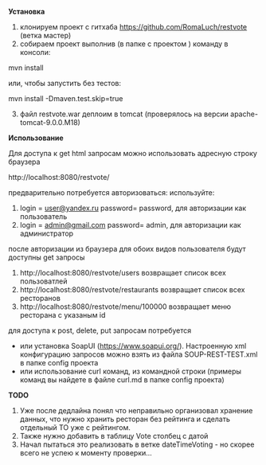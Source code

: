 **Установка**
1) клонируем проект с гитхаба https://github.com/RomaLuch/restvote (ветка мастер)
2) собираем проект выполнив (в папке с проектом ) команду в консоли:
 
 mvn install
 
 или, чтобы запустить без тестов:
 
 mvn install -Dmaven.test.skip=true
 
3) файл restvote.war деплоим в tomcat (проверялось на версии apache-tomcat-9.0.0.M18)

**Использование**

Для доступа к get html запросам можно использовать адресную строку браузера 

http://localhost:8080/restvote/

предварительно потребуется авторизоваться:
используйте:
1) login = user@yandex.ru password= password, для авторизации как пользователь
2) login = admin@gmail.com password= admin, для авторизации как администратор

после авторизации из браузера для обоих видов пользователя будут доступны get запросы 
1) http://localhost:8080/restvote/users возвращает список всех пользоватлей
2) http://localhost:8080/restvote/restaurants возвращает список всех ресторанов
3) http://localhost:8080/restvote/menu/100000 возвращает меню ресторана с указаным id

для доступа к post, delete, put запросам потребуется
 - или установка SoapUI (https://www.soapui.org/).
Настроенную xml конфигурацию запросов можно взять из файла SOUP-REST-TEST.xml в папке config проекта
- или использование curl команд, из командной строки (примеры команд вы найдете в файле curl.md в папке config проекта)

**TODO**
1) Уже после дедлайна понял что неправильно организовал хранение данных, что нужно хранить ресторан без рейтинга и сделать отдельный TO уже с рейтингом.
2) Также нужно добавить в таблицу Vote столбец c датой
3) Начал пытаться это реализовать в ветке dateTimeVoting - но скорее всего не успею к моменту проверки...


